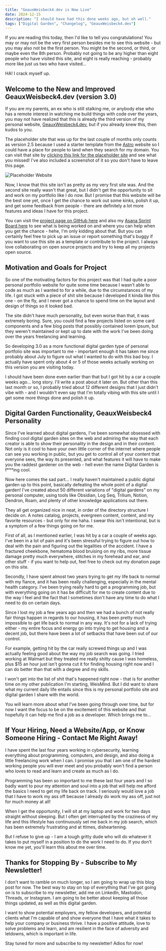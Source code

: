 ```yaml
---
title: "GeauxWeisbeck4.dev is Now Live"
date: 2024-12-15
description: "I should have had this done weeks ago, but oh well."
tags: ["Digital Garden", "Changelog", "GeauxWeisbeck4.dev"]
---
```


If you are reading this today, then I'd like to tell you congratulations! You may or may not be the very first person besides me to see this website - but you may also not be the first person. You might be the second, or third, or maybe even the 8th person. Probably not going to be any higher than eight people who have visited this site, and eight is really reaching - probably more like just us two who have visited...

HA! I crack myself up.

## Welcome to the New and Improved GeauxWeisbeck4.dev (version 3.0)

If you are my parents, an ex who is still stalking me, or anybody else who has a remote interest in watching me build things with code over the years, you may not have realized that this is already the third version of my personal website, [GeauxWeisbeck4.dev](https://geauxweisbeck4.dev), but if you already knew this, then kudos to you.

The placeholder site that was up for the last couple of months only counts as version 2.5 because I used a starter template from the [Astro](https://astro.build) website so I could have a place for people to land when they search for my domain. You can visit that site by [clicking this link for the placeholder site](https://geaux-placeholder-site.netlify.app) and see what you missed! I've also included a screenshot of it so you don't have to leave this page.

![Placeholder Website](https://res.cloudinary.com/tar-heel-dev-studio/image/upload/v1731903416/geauxweisbeck4dev-temporary_kjbdlh.png)

Now, I know that this site isn't as pretty as my very first site was. And the second site really wasn't that great, but I didn't get the opportunity to sit and work on my portfolio like I do now. But I promise that this website will be the best one yet, once I get the chance to work out some kinks, polish it up, and get some feedback from people - there are definitely a lot more features and ideas I have for this project.

You can visit the [project page on GitHub here](https://github.com/users/GeauxWeisbeck4/projects/15) and also my [Asana Sprint Board here](https://app.asana.com/0/1208926293568420/1208926242712101) to see what is being worked on and where you can help when you get the chance - hehe, I'm only kidding about that. But you can certainly feel free to pick up an issue or report something that's buggy if you want to use this site as a template or contribute to the project. I always love collaborating on open source projects and try to keep all my projects open source.

## Motivation and Goals for Project

So one of the motivating factors for this project was that I had quite a poor personal portfolio website for quite some time because I wasn't able to code as much as I wanted to for a while, due to the circumstances of my life. I got stuck with a piece of shit site because I developed it kinda like this one - on the fly, and I never got a chance to spend time on the layout and design of things so it looked bad.

The site didn't have much personality, but even worse than that, it was extremely boring. Sure, you could find a few projects listed on some card components and a few blog posts that possibly contained lorem ipsum, but they weren't maintained or kept up to date with the work I've been doing over the years freelancing and learning.

So developing 3.0 as a more functional digital garden type of personal portfolio site was important to me - important enough it has taken me since probably about July to figure out what I wanted to do with this bad boy. I actually have spent only about 4 or 5 of those weeks actually working on this version you are visiting today.

I should have been done even earlier than that but I got hit by a car a couple weeks ago... long story. I'll write a post about it later on. But other than this last month or so, I probably tried about 12 different designs that I just didn't vibe with - and I wouldn't even say that I'm totally vibing with this site until I get some more things done and polish it up.

## Digital Garden Functionality, GeauxWeisbeck4 Personality

Since I've learned about digital gardens, I've been somewhat obsessed with finding cool digital garden sites on the web and admiring the way that each creator is able to show their personality in the design and in their content. Not only is it cool to have your own little corner of the internet where people can see you working in public, but you get to control all of your content that everyone sees, the way its presented, and what features it will have to make you the raddest gardener on the web - hell even the name Digital Garden is f***ing cool.

Now here comes the sad part... I really haven't maintained a public digital garden up to this point, basically defeating the whole point of a digital garden! I've created about 50 different variations of "digital gardens" on my personal computer, using tools like Obsidian, Log Seq, Trilium, Notion, Dendron, Roam, and plenty of other knowledge applications out there.

They all get organized nice in neat, in order of the directory structure I decide on. A notes catalog, projects, evergreen content, content, and my favorite resources - but only for me haha. I swear this isn't intentional, but is a symptom of a few things going on for me.

First of all, as I mentioned earlier, I was hit by a car a couple of weeks ago. I've been in a lot of pain and it's been stressful trying to figure out how to deal with the pain and figuring out the legalities of the accident. I have a fractured cheekbone, hematoma blood bruising on my ribs, more tissue damage pretty much everywhere, stitches in my forehead and ear, and other stuff - if you want to help out, feel free to check out my donation page on this site.

Secondly, I have spent almost two years trying to get my life back to normal with my fiance, and it has been really challenging, especially in the mental health category. I've been trying really hard to get a programming job, but with everything going on it has be difficult for me to create content due to the way I feel and the fact that I sometimes don't have any time to do what I need to do on certain days.

Since I lost my job a few years ago and then we had a bunch of not really fair things happen in regards to our housing, it has been pretty much impossible to get life back to normal in any way. It's not for a lack of trying either - my entire focus and energy go into trying to get housing and a decent job, but there have been a lot of setbacks that have been out of our control.

For example, getting hit by the car really screwed things up and I was actually feeling good about the way my job search was going. I tried working at Walmart but they treated me really shitty cause I was homeless, plus $15 an hour just isn't gonna cut it for finding housing right now and I can do better than that with a degree and my skills.

I won't get into the list of shit that's happened right now - that is for another time on my other publication I'm starting, WeisMind. But I did want to share what my current daily life entails since this is my personal portfolio site and digital garden I share with the world.

You will learn more about what I've been going through over time, but for now I want the focus to be on the excitement of this website and that hopefully it can help me find a job as a developer. Which brings me to...

## If Your Hiring, Need a Website/App, or Know Someone Hiring - Contact Me Right Away!

I have spent the last four years working in cybersecurity, learning everything about programming, computers, and design, and also doing a little freelancing work when I can. I promise you that I am one of the hardest working people you will ever meet and you probably won't find a person who loves to read and learn and create as much as I do.

Programming has been so important to me these last four years and I so badly want to pour my attention and soul into a job that will help me afford the basics I need to get my life back on track. I seriously would love a job that I have to work my ass off because I already do work my ass off, just not for much money at all!

When I get the opportunity, I will sit at my laptop and work for two days straight without sleeping. But I often get interrupted by the craziness of my life and this lifestyle has continuously set me back in my job search, which has been extremely frustrating and at ttimes, disheartening.

But I refuse to give up - I am a tough gritty dude who will do whatever it takes to put myself in a position to do the work I need to do. If you don't know me yet, you'll learn this about me over time.

## Thanks for Stopping By - Subscribe to My Newsletter!

I don't want to ramble on much longer, so I am going to wrap up this blog post for now. The best way to stay on top of everything that I've got going on is to subscribe to my newsletter, add me on LinkedIn, Mastodon, Threads, or Instagram. I am going to be better about keeping all those things updated, as well as this digital garden.

I want to show potential employers, my fellow developers, and potential clients what I'm capable of and show everyone that I have what it takes to help your company or business thrive. I have a positive attitude, love to solve problems and learn, and am resilient in the face of adversity and letdowns, which is important in life.

Stay tuned for more and subscribe to my newsletter! Adios for now!
